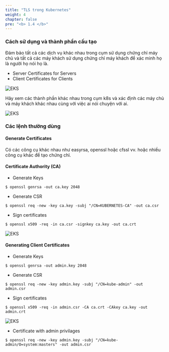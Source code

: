 ```yaml
---
title: "TLS trong Kubernetes"
weight: 4
chapter: false
pre: "<b> 1.4 </b>"
---
```


### Cách sử dụng và thành phần cấu tạo

Đảm bảo tất cả các dịch vụ khác nhau trong cụm sử dụng chứng chỉ máy chủ và tất cả các máy khách sử dụng chứng chỉ máy khách để xác minh họ là người họ nói họ là.

- Server Certificates for Servers
- Client Certificates for Clients

![EKS](/images/0003/0001.png?featherlight=false&width=90pc)

Hãy xem các thành phần khác nhau trong cụm k8s và xác định các máy chủ và máy khách khác nhau cùng với việc ai nói chuyện với ai.

![EKS](/images/0003/0002.png?featherlight=false&width=90pc)

### Các lệnh thường dùng

#### Generate Certificates

Có các công cụ khác nhau như easyrsa, openssl hoặc cfssl vv. hoặc nhiều công cụ khác để tạo chứng chỉ.

#### Certificate Authority (CA)

- Generate Keys

```
$ openssl genrsa -out ca.key 2048
```

- Generate CSR

```
$ openssl req -new -key ca.key -subj "/CN=KUBERNETES-CA" -out ca.csr
```

- Sign certificates

```
$ openssl x509 -req -in ca.csr -signkey ca.key -out ca.crt
```

![EKS](/images/0003/0003.png?featherlight=false&width=90pc)

#### Generating Client Certificates

- Generate Keys

```
$ openssl genrsa -out admin.key 2048
```

- Generate CSR

```
$ openssl req -new -key admin.key -subj "/CN=kube-admin" -out admin.csr
```

- Sign certificates

```
$ openssl x509 -req -in admin.csr -CA ca.crt -CAkey ca.key -out admin.crt
```

![EKS](/images/0003/0004.png?featherlight=false&width=90pc)

- Certificate with admin privilages

```
$ openssl req -new -key admin.key -subj "/CN=kube-admin/O=system:masters" -out admin.csr
```